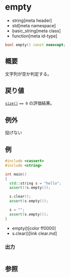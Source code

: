 # empty
* string[meta header]
* std[meta namespace]
* basic_string[meta class]
* function[meta id-type]

```cpp
bool empty() const noexcept;
```

## 概要
文字列が空か判定する。


## 戻り値
[`size()`](size.md) `== 0` の評価結果。


## 例外
投げない


## 例
```cpp example
#include <cassert>
#include <string>

int main()
{
  std::string s = "hello";
  assert(!s.empty());

  s.clear();
  assert(s.empty());

  s = "";
  assert(s.empty());
}
```
* empty()[color ff0000]
* s.clear()[link clear.md]

### 出力
```
```

## 参照
